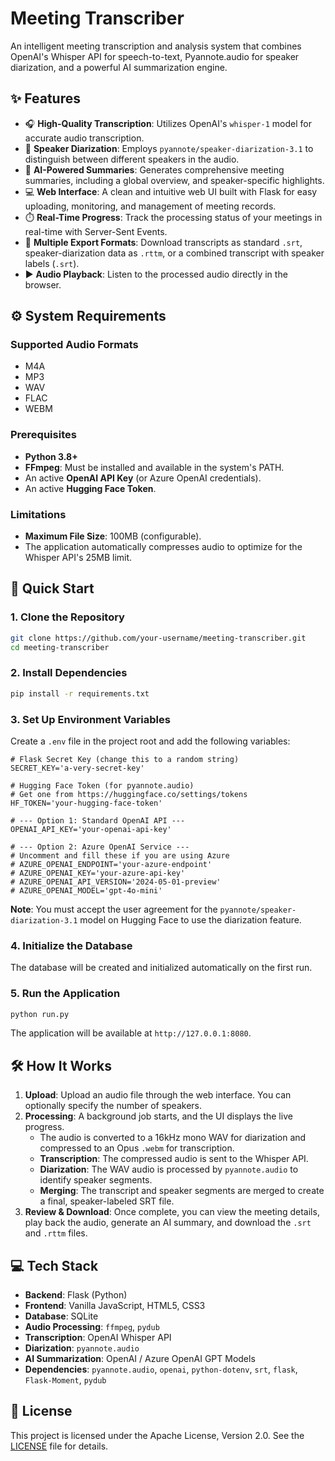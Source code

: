 # Meeting Transcriber

An intelligent meeting transcription and analysis system that combines OpenAI's Whisper API for speech-to-text, Pyannote.audio for speaker diarization, and a powerful AI summarization engine.

## ✨ Features

- 🎧 **High-Quality Transcription**: Utilizes OpenAI's `whisper-1` model for accurate audio transcription.
- 👥 **Speaker Diarization**: Employs `pyannote/speaker-diarization-3.1` to distinguish between different speakers in the audio.
- 📝 **AI-Powered Summaries**: Generates comprehensive meeting summaries, including a global overview, and speaker-specific highlights.
- 💻 **Web Interface**: A clean and intuitive web UI built with Flask for easy uploading, monitoring, and management of meeting records.
- ⏱️ **Real-Time Progress**: Track the processing status of your meetings in real-time with Server-Sent Events.
- 💾 **Multiple Export Formats**: Download transcripts as standard `.srt`, speaker-diarization data as `.rttm`, or a combined transcript with speaker labels (`.srt`).
- ▶️ **Audio Playback**: Listen to the processed audio directly in the browser.

## ⚙️ System Requirements

### Supported Audio Formats
- M4A
- MP3
- WAV
- FLAC
- WEBM

### Prerequisites
- **Python 3.8+**
- **FFmpeg**: Must be installed and available in the system's PATH.
- An active **OpenAI API Key** (or Azure OpenAI credentials).
- An active **Hugging Face Token**.

### Limitations
- **Maximum File Size**: 100MB (configurable).
- The application automatically compresses audio to optimize for the Whisper API's 25MB limit.

## 🚀 Quick Start

### 1. Clone the Repository
```bash
git clone https://github.com/your-username/meeting-transcriber.git
cd meeting-transcriber
```

### 2. Install Dependencies
```bash
pip install -r requirements.txt
```

### 3. Set Up Environment Variables
Create a `.env` file in the project root and add the following variables:

```env
# Flask Secret Key (change this to a random string)
SECRET_KEY='a-very-secret-key'

# Hugging Face Token (for pyannote.audio)
# Get one from https://huggingface.co/settings/tokens
HF_TOKEN='your-hugging-face-token'

# --- Option 1: Standard OpenAI API ---
OPENAI_API_KEY='your-openai-api-key'

# --- Option 2: Azure OpenAI Service ---
# Uncomment and fill these if you are using Azure
# AZURE_OPENAI_ENDPOINT='your-azure-endpoint'
# AZURE_OPENAI_KEY='your-azure-api-key'
# AZURE_OPENAI_API_VERSION='2024-05-01-preview'
# AZURE_OPENAI_MODEL='gpt-4o-mini'
```
**Note**: You must accept the user agreement for the `pyannote/speaker-diarization-3.1` model on Hugging Face to use the diarization feature.

### 4. Initialize the Database
The database will be created and initialized automatically on the first run.

### 5. Run the Application
```bash
python run.py
```
The application will be available at `http://127.0.0.1:8080`.

## 🛠️ How It Works

1.  **Upload**: Upload an audio file through the web interface. You can optionally specify the number of speakers.
2.  **Processing**: A background job starts, and the UI displays the live progress.
    - The audio is converted to a 16kHz mono WAV for diarization and compressed to an Opus `.webm` for transcription.
    - **Transcription**: The compressed audio is sent to the Whisper API.
    - **Diarization**: The WAV audio is processed by `pyannote.audio` to identify speaker segments.
    - **Merging**: The transcript and speaker segments are merged to create a final, speaker-labeled SRT file.
3.  **Review & Download**: Once complete, you can view the meeting details, play back the audio, generate an AI summary, and download the `.srt` and `.rttm` files.

## 💻 Tech Stack

-   **Backend**: Flask (Python)
-   **Frontend**: Vanilla JavaScript, HTML5, CSS3
-   **Database**: SQLite
-   **Audio Processing**: `ffmpeg`, `pydub`
-   **Transcription**: OpenAI Whisper API
-   **Diarization**: `pyannote.audio`
-   **AI Summarization**: OpenAI / Azure OpenAI GPT Models
-   **Dependencies**: `pyannote.audio`, `openai`, `python-dotenv`, `srt`, `flask`, `Flask-Moment`, `pydub`

## 📄 License

This project is licensed under the Apache License, Version 2.0. See the [LICENSE](LICENSE) file for details. 